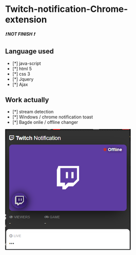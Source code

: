 # Twitch-notification-Chrome-extension

##### :heavy_exclamation_mark: NOT FINISH :heavy_exclamation_mark:<br>
## Language used
* [*] java-script
* [*] html 5
* [*] css 3
* [*] Jquery
* [*] Ajax

## Work actually 
* [*] stream detection
* [*] Windows / chrome notification toast
* [*] Bagde onlie / offline changer

![Screenshot](https://github.com/PsykoDev/Twitch-notification-Chrome-extension/blob/master/git/twitch.png?raw=true)
